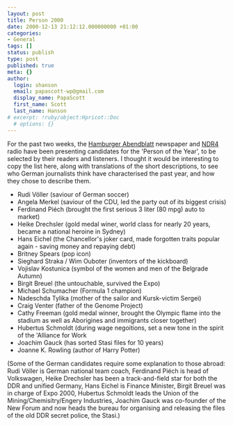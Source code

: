 ```yaml
---
layout: post
title: Person 2000
date: 2000-12-13 21:12:12.000000000 +01:00
categories:
- General
tags: []
status: publish
type: post
published: true
meta: {}
author:
  login: shanson
  email: papascott-wp@gmail.com
  display_name: PapaScott
  first_name: Scott
  last_name: Hanson
# excerpt: !ruby/object:Hpricot::Doc
  # options: {}
---
```

<p>For the past two weeks, the <a href="http://www.abendblatt.de">Hamburger Abendblatt</a> newspaper and <a href="http://www.ndr4.de">NDR4</a> radio have been presenting candidates for the 'Person of the Year', to be selected by their readers and listeners. I thought it would be interesting to copy the list here, along with translations of the short descriptions, to see who German journalists think have characterised the past year, and how they chose to describe them.</p>
<ul>
<li>Rudi Völler (saviour of German soccer)
</li>
<li>Angela Merkel (saviour of the CDU, led the party out of its biggest crisis)
</li>
<li>Ferdinand Piéch (brought the first serious 3 liter (80 mpg) auto to market)
</li>
<li>Heike Drechsler (gold medal winer, world class for nearly 20 years, became a national heroine in Sydney)
</li>
<li>Hans Eichel (the Chancellor's joker card, made forgotten traits popular again - saving money and repaying debt)
</li>
<li>Britney Spears (pop icon)
</li>
<li>Sieghard Straka / Wim Ouboter (inventors of the kickboard)
</li>
<li>Vojislav Kostunica (symbol of the women and men of the Belgrade Autumn)
</li>
<li>Birgit Breuel (the untouchable, survived the Expo)
</li>
<li>Michael Schumacher (Formula 1 champion)
</li>
<li>Nadeschda Tylika (mother of the sailor and Kursk-victim Sergei)
</li>
<li>Craig Venter (father of the Genome Project)
</li>
<li>Cathy Freeman (gold medal winner, brought the Olympic flame into the stadium as well as Aborigines and immigrants closer together)
</li>
<li>Hubertus Schmoldt (during wage negoitions, set a new tone in the spirit of the 'Alliance for Work
</li>
<li>Joachim Gauck (has sorted Stasi files for 10 years)
</li>
<li>Joanne K. Rowling (author of Harry Potter)
</li>
</ul>
<p>(Some of the German candidates require some explanation to those abroad: Rudi Völler is German national team coach, Ferdinand Piéch is head of Volkswagen, Heike Drechsler has been a track-and-field star for both the DDR and unified Germany, Hans Eichel is Finance Minister, Birgit Breuel was in charge of Expo 2000, Hubertus Schmoldt leads the Union of the Mining/Chemisitry/Engery Industries, Joachim Gauck was co-founder of the New Forum and now heads the bureau for organising and releasing the files of the old DDR secret police, the Stasi.)</p>
